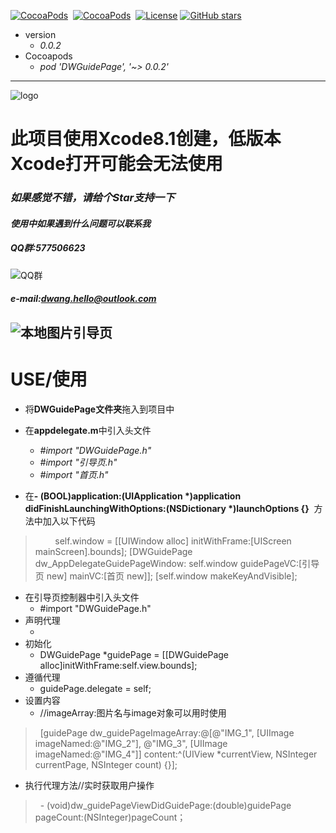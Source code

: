 [![CocoaPods](http://img.shields.io/cocoapods/v/DWGuidePage.svg?style=flat)](http://cocoapods.org/?q=DWGuidePage)&nbsp;
[![CocoaPods](http://img.shields.io/cocoapods/p/DWGuidePage.svg?style=flat)](http://cocoapods.org/?q=DWGuidePage)&nbsp;
[![License](https://img.shields.io/cocoapods/l/DWGuidePage.svg?style=flat)](http://cocoapods.org/pods/DWGuidePage) 
[![GitHub stars](https://img.shields.io/github/stars/dwanghello/DWGuidePage.svg)](https://github.com/asiosldh/DWGuidePage/stargazers)

- version
    - *0.0.2*
- Cocoapods
    - *pod 'DWGuidePage', '~> 0.0.2'*

---
![logo](https://github.com/dwanghello/DWGuidePage/blob/master/logo.png)

# 此项目使用Xcode8.1创建，低版本Xcode打开可能会无法使用
### *如果感觉不错，请给个Star支持一下*
#### *使用中如果遇到什么问题可以联系我*
##### *QQ群:577506623*
![QQ群](https://github.com/dwanghello/DWTransform/blob/master/QQ群.png)
##### *e-mail:dwang.hello@outlook.com*
![本地图片引导页](https://github.com/dwanghello/DWGuidePage/blob/master/DWGuidePageTest/本地图片引导页.gif)
---

# USE/使用
- 将<strong>DWGuidePage文件夹</strong>拖入到项目中
    
- 在<strong>appdelegate.m</strong>中引入头文件
    - *#import "DWGuidePage.h"*
    - *#import "引导页.h"*
    - *#import "首页.h"*
    
- 在<strong>- (BOOL)application:(UIApplication *)application didFinishLaunchingWithOptions:(NSDictionary *)launchOptions {}</strong>  方法中加入以下代码
 >        self.window = [[UIWindow alloc] initWithFrame:[UIScreen mainScreen].bounds];
            [DWGuidePage
     dw_AppDelegateGuidePageWindow:
     self.window 
     guidePageVC:[引导页 new]
      mainVC:[首页 new]];
      [self.window makeKeyAndVisible];

- 在引导页控制器中引入头文件
    - #import "DWGuidePage.h"
- 声明代理
    - <DWGuidePageDelegate>
- 初始化
    - DWGuidePage *guidePage = [[DWGuidePage alloc]initWithFrame:self.view.bounds];
- 遵循代理
    - guidePage.delegate = self;
- 设置内容
    - //imageArray:图片名与image对象可以用时使用
>    [guidePage dw_guidePageImageArray:@[@"IMG_1",
                 [UIImage imageNamed:@"IMG_2"], 
                 @"IMG_3",
                  [UIImage imageNamed:@"IMG_4"]] content:^(UIView *currentView, NSInteger currentPage, NSInteger count) {}];
- 执行代理方法//实时获取用户操作
>    - (void)dw_guidePageViewDidGuidePage:(double)guidePage 
            pageCount:(NSInteger)pageCount；


